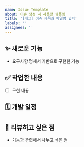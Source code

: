 ```yaml
---
name: Issue Template
about: 이슈 생성 시 사용할 템플릿
title: '[태그] 이슈 제목과 파일명 입력'
labels: ''
assignees: ''
---
```


## ✨ 새로운 기능
- 요구사항 명세서 기반으로 구현한 기능

## ✅ 작업한 내용
- [ ] 구현 내용

## 🗓️ 개발 일정

## 💬 리뷰하고 싶은 점
- 기능과 관련해서 나누고 싶은 점

